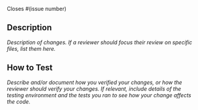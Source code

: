 Closes #(issue number)

## Description

_Description of changes. If a reviewer should focus their review on specific
files, list them here._

## How to Test

_Describe and/or document how you verified your changes, or how the reviewer
should verify your changes. If relevant, include details of the testing
environment and the tests you ran to see how your change affects the code._
